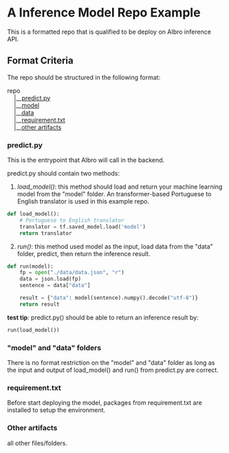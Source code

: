 # A Inference Model Repo Example

This is a formatted repo that is qualified to be deploy on AIbro inference API.

## Format Criteria

The repo should be structured in the following format:

repo <br/>
&nbsp;&nbsp;&nbsp;&nbsp;|\_\_[predict.py](#predict-py)<br/>
&nbsp;&nbsp;&nbsp;&nbsp;|\_\_[model](#model-and-data-folder)<br/>
&nbsp;&nbsp;&nbsp;&nbsp;|\_\_[data](#model-and-data-folder)<br/>
&nbsp;&nbsp;&nbsp;&nbsp;|\_\_[requirement.txt](#requirement-txt)<br/>
&nbsp;&nbsp;&nbsp;&nbsp;|\_\_[other artifacts](#other-artifacts)<br/>

### **predict.py**

This is the entrypoint that AIbro will call in the backend.

predict.py should contain two methods:

1. _load_model()_: this method should load and return your machine learning model from the "model" folder. An transformer-based Portuguese to English translator is used in this example repo.

```python
def load_model():
    # Portuguese to English translator
    translator = tf.saved_model.load('model')
    return translator
```

2. _run()_: this method used model as the input, load data from the "data" folder, predict, then return the inference result.

```python
def run(model):
    fp = open("./data/data.json", "r")
    data = json.load(fp)
    sentence = data["data"]

    result = {"data": model(sentence).numpy().decode("utf-8")}
    return result
```

**test tip**: predict.py() should be able to return an inference result by:

```python
run(load_model())
```

### **"model" and "data" folders**

There is no format restriction on the "model" and "data" folder as long as the input and output of load_model() and run() from predict.py are correct.

### **requirement.txt**

Before start deploying the model, packages from requirement.txt are installed to setup the environment.

### **Other artifacts**

all other files/folders.
